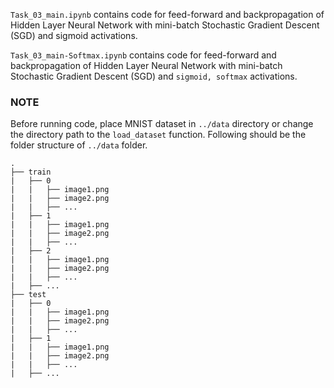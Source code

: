 `Task_03_main.ipynb` contains code for feed-forward and backpropagation of Hidden Layer Neural Network with mini-batch Stochastic Gradient Descent (SGD) and sigmoid activations.

`Task_03_main-Softmax.ipynb` contains code for feed-forward and backpropagation of Hidden Layer Neural Network with mini-batch Stochastic Gradient Descent (SGD) and `sigmoid, softmax` activations.

### NOTE
Before running code, place MNIST dataset in `../data` directory or change the directory path to the `load_dataset` function. Following should be the folder structure of `../data` folder.

```
.
├── train
|   ├── 0
|   |   ├── image1.png
|   |   ├── image2.png
|   |   ├── ...
|   ├── 1
|   |   ├── image1.png
|   |   ├── image2.png
|   |   ├── ...
|   ├── 2
|   |   ├── image1.png
|   |   ├── image2.png
|   |   ├── ...
|   ├── ...
├── test
|   ├── 0
|   |   ├── image1.png
|   |   ├── image2.png
|   |   ├── ...
|   ├── 1
|   |   ├── image1.png
|   |   ├── image2.png
|   |   ├── ...
|   ├── ...

```
